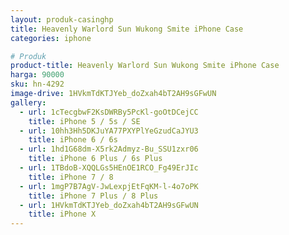 ```yaml
---
layout: produk-casinghp
title: Heavenly Warlord Sun Wukong Smite iPhone Case
categories: iphone

# Produk
product-title: Heavenly Warlord Sun Wukong Smite iPhone Case
harga: 90000
sku: hn-4292
image-drive: 1HVkmTdKTJYeb_doZxah4bT2AH9sGFwUN
gallery:
  - url: 1cTecgbwF2KsDWRBy5PcKl-goOtDCejCC
    title: iPhone 5 / 5s / SE
  - url: 10hh3Hh5DKJuYA77PXYPlYeGzudCaJYU3
    title: iPhone 6 / 6s
  - url: 1hd1G68dm-X5rk2Admyz-Bu_SSU1zxr06
    title: iPhone 6 Plus / 6s Plus
  - url: 1TBdoB-XQQLGs5HEnOE1RCO_Fg49ErJIc
    title: iPhone 7 / 8
  - url: 1mgP7B7AgV-JwLexpjEtFqKM-l-4o7oPK
    title: iPhone 7 Plus / 8 Plus
  - url: 1HVkmTdKTJYeb_doZxah4bT2AH9sGFwUN
    title: iPhone X
---
```

